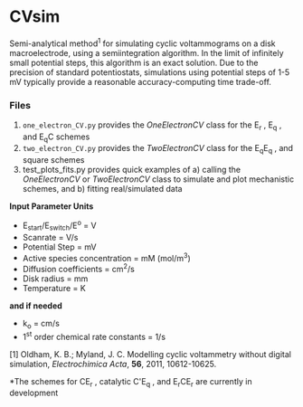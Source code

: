 # CVsim
Semi-analytical method<sup>1</sup> for simulating cyclic voltammograms on a disk macroelectrode, using a semiintegration algorithm. In the limit of infinitely small potential steps, this algorithm is an exact solution. Due to the precision of standard potentiostats, simulations using potential steps of 1-5 mV typically provide a reasonable accuracy-computing time trade-off.

### Files
1. `one_electron_CV.py` provides the *OneElectronCV* class for the E<sub>r</sub> , E<sub>q</sub> , and E<sub>q</sub>C schemes
2. `two_electron_CV.py` provides the *TwoElectronCV* class for the E<sub>q</sub>E<sub>q</sub> , and square schemes
3. test_plots_fits.py provides quick examples of a) calling the *OneElectronCV* or *TwoElectronCV* class to simulate and plot mechanistic schemes, and b) fitting real/simulated data

**Input Parameter Units**
- E<sub>start</sub>/E<sub>switch</sub>/E<sup>o</sup> = V
- Scanrate = V/s
- Potential Step = mV
- Active species concentration = mM (mol/m<sup>3</sup>)
- Diffusion coefficients = cm<sup>2</sup>/s
- Disk radius = mm
- Temperature = K

**and if needed**
- k<sub>o</sub> = cm/s
- 1<sup>st</sup> order chemical rate constants = 1/s




[1] Oldham, K. B.; Myland, J. C. Modelling cyclic voltammetry without 
    digital simulation, *Electrochimica Acta*, **56**, 2011, 10612-10625.

*The schemes for CE<sub>r</sub> , catalytic C'E<sub>q</sub> , and E<sub>r</sub>CE<sub>r</sub> are currently in development
